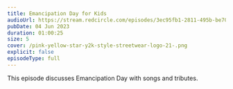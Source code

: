 ```yaml
---
title: Emancipation Day for Kids
audioUrl: https://stream.redcircle.com/episodes/3ec95fb1-2811-495b-be70-e491806b1e29/stream.mp3
pubDate: 04 Jun 2023
duration: 01:00:25
size: 5
cover: /pink-yellow-star-y2k-style-streetwear-logo-21-.png
explicit: false
episodeType: full
---
```

This episode discusses Emancipation Day with songs and tributes.